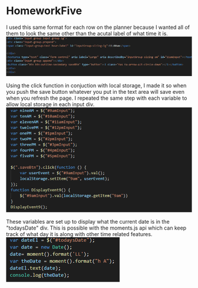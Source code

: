 # HomeworkFive


I used this same format for each row on the planner because I wanted all of them to look the same other than the acutal label of what time it is.
![screenshot](Screenshots/screenshot1.png)

Using the click function in conjuction with local storage, I made it so when you push the save button whatever you put in the text area will save even when you refresh the page.  I repeated the same step with each variable to allow local storage in each input div.
![screenshot](Screenshots\screenshot2.png)

These variables are set up to display what the current date is in the "todaysDate" div.  This is possible with the moments.js api which can keep track of what day it is along with other time related features.
![screenshot](Screenshots\screenshot3.png)

